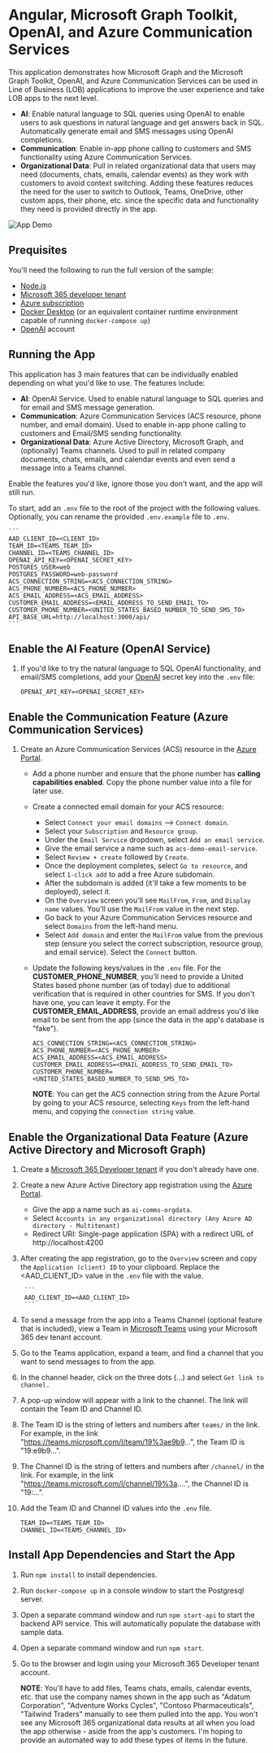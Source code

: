 # Angular, Microsoft Graph Toolkit, OpenAI, and Azure Communication Services

This application demonstrates how Microsoft Graph and the Microsoft Graph Toolkit, OpenAI, and Azure Communication Services can be used in Line of Business (LOB) applications to improve the user experience and take LOB apps to the next level.

- **AI**: Enable natural language to SQL queries using OpenAI to enable users to ask questions in natural language and get answers back in SQL. Automatically generate email and SMS messages using OpenAI completions.
- **Communication**: Enable in-app phone calling to customers and SMS functionality using Azure Communication Services.
- **Organizational Data**: Pull in related organizational data that users may need (documents, chats, emails, calendar events) as they work with customers to avoid context switching. Adding these features reduces the need for the user to switch to Outlook, Teams, OneDrive, other custom apps, their phone, etc. since the specific data and functionality they need is provided directly in the app.

![App Demo](/images/demo.gif)

## Prequisites

You'll need the following to run the full version of the sample:

- [Node.js](https://nodejs.org)
- [Microsoft 365 developer tenant](https://developer.microsoft.com/microsoft-365/dev-program)
- [Azure subscription](https://azure.microsoft.com/free/)
- [Docker Desktop](https://www.docker.com/get-started/) (or an equivalent container runtime environment capable of running `docker-compose up`)
- [OpenAI](https://platform.openai.com/account) account


## Running the App

This application has 3 main features that can be individually enabled depending on what you'd like to use. The features include:

- **AI**: OpenAI Service. Used to enable natural language to SQL queries and for email and SMS message generation.
- **Communication**: Azure Communication Services (ACS resource, phone number, and email domain). Used to enable in-app phone calling to customers and Email/SMS sending functionality.
- **Organizational Data**: Azure Active Directory, Microsoft Graph, and (optionally) Teams channels. Used to pull in related company documents, chats, emails, and calendar events and even send a message into a Teams channel.

Enable the features you'd like, ignore those you don't want, and the app will still run.

To start, add an `.env` file to the root of the project with the following values. Optionally, you can rename the provided `.env.example` file to `.env`.

    ```
    AAD_CLIENT_ID=<CLIENT_ID>
    TEAM_ID=<TEAMS_TEAM_ID>
    CHANNEL_ID=<TEAMS_CHANNEL_ID>
    OPENAI_API_KEY=<OPENAI_SECRET_KEY>
    POSTGRES_USER=web
    POSTGRES_PASSWORD=web-password
    ACS_CONNECTION_STRING=<ACS_CONNECTION_STRING>
    ACS_PHONE_NUMBER=<ACS_PHONE_NUMBER>
    ACS_EMAIL_ADDRESS=<ACS_EMAIL_ADDRESS>
    CUSTOMER_EMAIL_ADDRESS=<EMAIL_ADDRESS_TO_SEND_EMAIL_TO>
    CUSTOMER_PHONE_NUMBER=<UNITED_STATES_BASED_NUMBER_TO_SEND_SMS_TO>
    API_BASE_URL=http://localhost:3000/api/
    ```

## Enable the AI Feature (OpenAI Service)

1. If you'd like to try the natural language to SQL OpenAI functionality, and email/SMS completions, add your [OpenAI](https://platform.openai.com/account/api-keys) secret key into the `.env` file:

    ```
    OPENAI_API_KEY=<OPENAI_SECRET_KEY>
    ```

## Enable the Communication Feature (Azure Communication Services)

1. Create an Azure Communication Services (ACS) resource in the [Azure Portal](https://portal.azure.com/#view/HubsExtension/BrowseResource/resourceType/Microsoft.Communication%2FCommunicationServices).

    - Add a phone number and ensure that the phone number has **calling capabilities enabled**. Copy the phone number value into a file for later use.

    - Create a connected email domain for your ACS resource:
    
        - Select `Connect your email domains` --> `Connect domain`. 
        - Select your `Subscription` and `Resource group`. 
        - Under the `Email Service` dropdown, select `Add an email service`.
        - Give the email service a name such as `acs-demo-email-service`.
        - Select `Review + create` followed by `Create`.
        - Once the deployment completes, select `Go to resource`, and select `1-click add` to add a free Azure subdomain.
        - After the subdomain is added (it'll take a few moments to be deployed), select it.
        - On the `Overview` screen you'll see `MailFrom`, `From`, and `Display name` values. You'll use the `MailFrom` value in the next step.
        - Go back to your Azure Communication Services resource and select `Domains` from the left-hand menu.
        - Select `Add domain` and enter the `MailFrom` value from the previous step (ensure you select the correct subscription, resource group, and email service). Select the `Connect` button.

    - Update the following keys/values in the `.env` file. For the **CUSTOMER_PHONE_NUMBER**, you'll need to provide a United States based phone number (as of today) due to additional verification that is required in other countries for SMS. If you don't have one, you can leave it empty. For the **CUSTOMER_EMAIL_ADDRESS**, provide an email address you'd like email to be sent from the app (since the data in the app's database is "fake").

        ```
        ACS_CONNECTION_STRING=<ACS_CONNECTION_STRING>
        ACS_PHONE_NUMBER=<ACS_PHONE_NUMBER>
        ACS_EMAIL_ADDRESS=<ACS_EMAIL_ADDRESS>
        CUSTOMER_EMAIL_ADDRESS=<EMAIL_ADDRESS_TO_SEND_EMAIL_TO>
        CUSTOMER_PHONE_NUMBER=<UNITED_STATES_BASED_NUMBER_TO_SEND_SMS_TO>
        ```

        **NOTE**: You can get the ACS connection string from the Azure Portal by going to your ACS resource, selecting `Keys` from the left-hand menu, and copying the `connection string` value.

## Enable the Organizational Data Feature (Azure Active Directory and Microsoft Graph)

1. Create a [Microsoft 365 Developer tenant](https://developer.microsoft.com/en-us/microsoft-365/dev-program) if you don't already have one. 

1. Create a new Azure Active Directory app registration using the [Azure Portal](https://portal.azure.com/#view/Microsoft_AAD_IAM/ActiveDirectoryMenuBlade/~/RegisteredApps).

    - Give the app a name such as `ai-comms-orgdata`.
    - Select `Accounts in any organizational directory (Any Azure AD directory - Multitenant)`
    - Redirect URI: Single-page application (SPA) with a redirect URL of http://localhost:4200

1. After creating the app registration, go to the `Overview` screen and copy the `Application (client) ID` to your clipboard. Replace the <AAD_CLIENT_ID> value in the `.env` file with the value.

        ```
        AAD_CLIENT_ID=<AAD_CLIENT_ID>
        ```

1. To send a message from the app into a Teams Channel (optional feature that is included), view a Team in [Microsoft Teams](https://teams.microsoft.com) using your Microsoft 365 dev tenant account.

1. Go to the Teams application, expand a team, and find a channel that you want to send messages to from the app.

1. In the channel header, click on the three dots (...) and select `Get link to channel.`

1. A pop-up window will appear with a link to the channel. The link will contain the Team ID and Channel ID.

1. The Team ID is the string of letters and numbers after `teams/` in the link. For example, in the link "https://teams.microsoft.com/l/team/19%3ae9b9...", the Team ID is "19:e9b9...".

1. The Channel ID is the string of letters and numbers after `/channel/` in the link. For example, in the link "https://teams.microsoft.com/l/channel/19%3a....", the Channel ID is "19:...".

1. Add the Team ID and Channel ID values into the `.env` file.

    ```
    TEAM_ID=<TEAMS_TEAM_ID>
    CHANNEL_ID=<TEAMS_CHANNEL_ID>
    ```

## Install App Dependencies and Start the App

1. Run `npm install` to install dependencies.

1. Run `docker-compose up` in a console window to start the Postgresql server.

1. Open a separate command window and run `npm start-api` to start the backend API service. This will automatically populate the database with sample data.

1. Open a separate command window and run `npm start`.

1. Go to the browser and login using your Microsoft 365 Developer tenant account. 

    **NOTE**: You'll have to add files, Teams chats, emails, calendar events, etc. that use the company names shown in the app such as "Adatum Corporation", "Adventure Works Cycles", "Contoso Pharmaceuticals", "Tailwind Traders" manually to see them pulled into the app. You won't see any Microsoft 365 organizational data results at all when you load the app otherwise - aside from the app's customers. I'm hoping to provide an automated way to add these types of items in the future.
